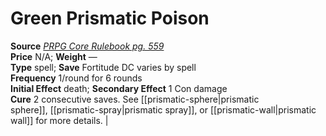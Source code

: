 # Green Prismatic Poison

**Source** [_PRPG Core Rulebook pg. 559_](http://paizo.com/pathfinderRPG/v5748btpy88yj)  
**Price** N/A; **Weight** —  
**Type** spell; **Save** Fortitude DC varies by spell  
**Frequency** 1/round for 6 rounds  
**Initial Effect** death; **Secondary Effect** 1 Con damage  
**Cure** 2 consecutive saves. See [[prismatic-sphere|prismatic sphere]], [[prismatic-spray|prismatic spray]], or [[prismatic-wall|prismatic wall]] for more details. |

